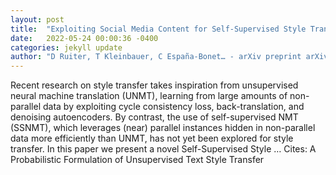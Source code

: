 ```yaml
---
layout: post
title:  "Exploiting Social Media Content for Self-Supervised Style Transfer"
date:   2022-05-24 00:00:36 -0400
categories: jekyll update
author: "D Ruiter, T Kleinbauer, C España-Bonet… - arXiv preprint arXiv …, 2022"
---
```

Recent research on style transfer takes inspiration from unsupervised neural machine translation (UNMT), learning from large amounts of non-parallel data by exploiting cycle consistency loss, back-translation, and denoising autoencoders. By contrast, the use of self-supervised NMT (SSNMT), which leverages (near) parallel instances hidden in non-parallel data more efficiently than UNMT, has not yet been explored for style transfer. In this paper we present a novel Self-Supervised Style … Cites: ‪A Probabilistic Formulation of Unsupervised Text Style Transfer‬